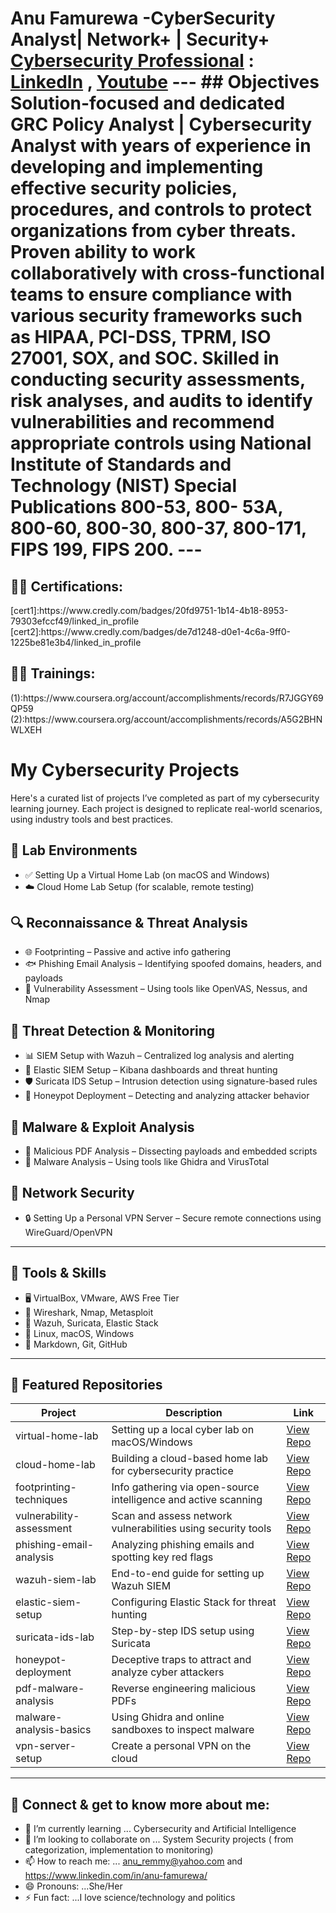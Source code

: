 <h1>Anu Famurewa -CyberSecurity Analyst| Network+ | Security+ 
<br/><a href="https://github.com/">Cybersecurity Professional</a> : <a href="https://www.linkedin.com/in/anu-famurewa/">LinkedIn</a> , <a href="https://www.youtube.com/@Cybertalkk/">Youtube</a>
---
## Objectives
Solution-focused and dedicated GRC Policy Analyst | Cybersecurity Analyst with years of experience in developing and implementing effective security policies, procedures, and controls to protect organizations from cyber threats. Proven ability to work collaboratively with cross-functional teams to ensure compliance with various security frameworks such as HIPAA, PCI-DSS, TPRM, ISO 27001, SOX, and SOC. Skilled in conducting security assessments, risk analyses, and audits to identify vulnerabilities and recommend appropriate controls using National Institute of Standards and Technology (NIST) Special Publications 800-53, 800- 53A, 800-60, 800-30, 800-37, 800-171, FIPS 199, FIPS 200.
---
<h2>👨‍💻 Certifications:</h2> 
[cert1]:https://www.credly.com/badges/20fd9751-1b14-4b18-8953-79303efccf49/linked_in_profile 
[cert2]:https://www.credly.com/badges/de7d1248-d0e1-4c6a-9ff0-1225be81e3b4/linked_in_profile 

<h2>👨‍💻 Trainings:</h2> 
(1):https://www.coursera.org/account/accomplishments/records/R7JGGY69QP59
(2):https://www.coursera.org/account/accomplishments/records/A5G2BHNWLXEH 


<h1> My Cybersecurity Projects </h2>
Here's a curated list of projects I’ve completed as part of my cybersecurity learning journey. 
Each project is designed to replicate real-world scenarios, using industry tools and best practices.

<h2>🧪 Lab Environments </h2>
  
- ✅ Setting Up a Virtual Home Lab (on macOS and Windows)
- ☁️ Cloud Home Lab Setup (for scalable, remote testing)

<h2> 🔍 Reconnaissance & Threat Analysis </h2>
  
- 🌐 Footprinting – Passive and active info gathering
- 🐟 Phishing Email Analysis – Identifying spoofed domains, headers, and payloads
- 🧫 Vulnerability Assessment – Using tools like OpenVAS, Nessus, and Nmap

<h2> 🚨 Threat Detection & Monitoring </h2>

- 📊 SIEM Setup with Wazuh – Centralized log analysis and alerting
- 🔎 Elastic SIEM Setup – Kibana dashboards and threat hunting
- 🛡️ Suricata IDS Setup – Intrusion detection using signature-based rules
- 🧲 Honeypot Deployment – Detecting and analyzing attacker behavior


<h2> 🔬 Malware & Exploit Analysis </h2>

- 🧾 Malicious PDF Analysis – Dissecting payloads and embedded scripts
- 🧟 Malware Analysis – Using tools like Ghidra and VirusTotal



<h2> 🔐 Network Security </h2>

- 🔒 Setting Up a Personal VPN Server – Secure remote connections using WireGuard/OpenVPN

---

<h2> 🧰 Tools & Skills </h2>

- 🖥️ VirtualBox, VMware, AWS Free Tier
- 🧪 Wireshark, Nmap, Metasploit
- 🔐 Wazuh, Suricata, Elastic Stack
- 🐧 Linux, macOS, Windows
- 📄 Markdown, Git, GitHub

---

<h2> 📁 Featured Repositories </h2>

| Project | Description | Link |
|--------|-------------|------|
| virtual-home-lab | Setting up a local cyber lab on macOS/Windows | [View Repo](#) |
| cloud-home-lab | Building a cloud-based home lab for cybersecurity practice | [View Repo](#) |
| footprinting-techniques | Info gathering via open-source intelligence and active scanning | [View Repo](#) |
| vulnerability-assessment | Scan and assess network vulnerabilities using security tools | [View Repo](#) |
| phishing-email-analysis | Analyzing phishing emails and spotting key red flags | [View Repo](#) |
| wazuh-siem-lab | End-to-end guide for setting up Wazuh SIEM | [View Repo](#) |
| elastic-siem-setup | Configuring Elastic Stack for threat hunting | [View Repo](#) |
| suricata-ids-lab | Step-by-step IDS setup using Suricata | [View Repo](#) |
| honeypot-deployment | Deceptive traps to attract and analyze cyber attackers | [View Repo](#) |
| pdf-malware-analysis | Reverse engineering malicious PDFs | [View Repo](#) |
| malware-analysis-basics | Using Ghidra and online sandboxes to inspect malware | [View Repo](#) |
| vpn-server-setup | Create a personal VPN on the cloud | [View Repo](#) |

---



<h2> 🤳 Connect & get to know more about me:</h2>

- 🌱 I’m currently learning ...  Cybersecurity and Artificial Intelligence
- 👯 I’m looking to collaborate on ... System Security projects ( from categorization, implementation to monitoring)
- 📫 How to reach me: ... anu_remmy@yahoo.com and https://www.linkedin.com/in/anu-famurewa/
- 😄 Pronouns: ...She/Her
- ⚡ Fun fact: ...I love science/technology and politics

